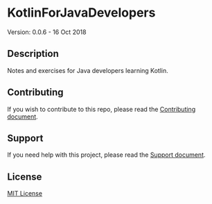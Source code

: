 # KotlinForJavaDevelopers

Version: 0.0.6 - 16 Oct 2018

## Description

Notes and exercises for Java developers learning Kotlin.   

## Contributing

If you wish to contribute to this repo, please read the [Contributing document](.github/CONTRIBUTING.md).

## Support

If you need help with this project, please read the [Support document](.github/SUPPORT.md).

## License

[MIT License](LICENSE)
